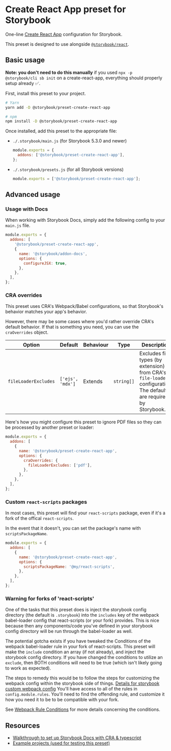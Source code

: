 # Create React App preset for Storybook

One-line [Create React App](https://github.com/facebook/create-react-app) configuration for Storybook.

This preset is designed to use alongside [`@storybook/react`](https://github.com/storybookjs/storybook/tree/master/app/react).

## Basic usage

**Note: you don't need to do this manually** if you used `npx -p @storybook/cli sb init` on a create-react-app, everything should properly setup already ✅.

First, install this preset to your project.

```sh
# Yarn
yarn add -D @storybook/preset-create-react-app

# npm
npm install -D @storybook/preset-create-react-app
```

Once installed, add this preset to the appropriate file:

- `./.storybook/main.js` (for Storybook 5.3.0 and newer)

  ```js
  module.exports = {
    addons: ['@storybook/preset-create-react-app'],
  };
  ```

- `./.storybook/presets.js` (for all Storybook versions)

  ```js
  module.exports = ['@storybook/preset-create-react-app'];
  ```

## Advanced usage

### Usage with Docs

When working with Storybook Docs, simply add the following config to your `main.js` file.

```js
module.exports = {
  addons: [
    '@storybook/preset-create-react-app',
    {
      name: '@storybook/addon-docs',
      options: {
        configureJSX: true,
      },
    },
  ],
};
```

### CRA overrides

This preset uses CRA's Webpack/Babel configurations, so that Storybook's behavior matches your app's behavior.

However, there may be some cases where you'd rather override CRA's default behavior. If that is something you need, you can use the `craOverrides` object.

| Option               | Default          | Behaviour | Type       | Description                                                                                                        |
| -------------------- | ---------------- | --------- | ---------- | ------------------------------------------------------------------------------------------------------------------ |
| `fileLoaderExcludes` | `['ejs', 'mdx']` | Extends   | `string[]` | Excludes file types (by extension) from CRA's `file-loader` configuration. The defaults are required by Storybook. |

Here's how you might configure this preset to ignore PDF files so they can be processed by another preset or loader:

```js
module.exports = {
  addons: [
    {
      name: '@storybook/preset-create-react-app',
      options: {
        craOverrides: {
          fileLoaderExcludes: ['pdf'],
        },
      },
    },
  ],
};
```

### Custom `react-scripts` packages

In most cases, this preset will find your `react-scripts` package, even if it's a fork of the offical `react-scripts`.

In the event that it doesn't, you can set the package's name with `scriptsPackageName`.

```js
module.exports = {
  addons: [
    {
      name: '@storybook/preset-create-react-app',
      options: {
        scriptsPackageName: '@my/react-scripts',
      },
    },
  ],
};
```

### Warning for forks of 'react-scripts'

One of the tasks that this preset does is inject the storybook config directory (the default is `.storybook`)
into the `includes` key of the webpack babel-loader config that react-scripts (or your fork) provides. This is
nice because then any components/code you've defined in your storybook config directory will be run through the
babel-loader as well.

The potential gotcha exists if you have tweaked the Conditions of the webpack babel-loader rule in your fork of
react-scripts. This preset will make the `include` condition an array (if not already), and inject the storybook
config directory. If you have changed the conditions to utilize an `exclude`, then BOTH conditions will need to
be true (which isn't likely going to work as expected).

The steps to remedy this would be to follow the steps for customizing the webpack config within the storybook
side of things. [Details for storybook custom webpack config](https://storybook.js.org/docs/configurations/custom-webpack-config/)
You'll have access to all of the rules in `config.module.rules`. You'll need to find the offending rule,
and customize it how you need it to be to be compatible with your fork.

See [Webpack Rule Conditions](https://webpack.js.org/configuration/module/#rule-conditions) for more details
concerning the conditions.

## Resources

- [Walkthrough to set up Storybook Docs with CRA & typescript](https://gist.github.com/shilman/bc9cbedb2a7efb5ec6710337cbd20c0c)
- [Example projects (used for testing this preset)](https://github.com/storybookjs/presets/tree/master/examples)
